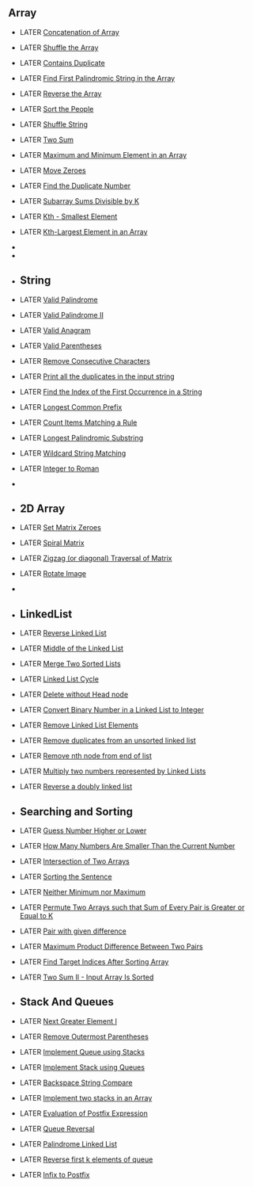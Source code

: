 ## Array
- LATER [Concatenation of Array](https://leetcode.com/problems/concatenation-of-array/)
- LATER [Shuffle the Array](https://leetcode.com/problems/shuffle-the-array/)
- LATER [Contains Duplicate](https://leetcode.com/problems/contains-duplicate/)
- LATER [Find First Palindromic String in the Array](https://leetcode.com/problems/find-first-palindromic-string-in-the-array/)
- LATER [Reverse the Array](https://www.geeksforgeeks.org/write-a-program-to-reverse-an-array-or-string/)
- LATER [Sort the People](https://leetcode.com/problems/sort-the-people/)
- LATER [Shuffle String](https://leetcode.com/problems/shuffle-string/)
- LATER [Two Sum](https://leetcode.com/problems/two-sum/)
- LATER [Maximum and Minimum Element in an Array](https://www.geeksforgeeks.org/maximum-and-minimum-in-an-array/)
- LATER [Move Zeroes](https://leetcode.com/problems/move-zeroes/)
- LATER [Find the Duplicate Number](https://leetcode.com/problems/find-the-duplicate-number/)
- LATER [Subarray Sums Divisible by K](https://leetcode.com/problems/subarray-sums-divisible-by-k/)
- LATER [Kth - Smallest Element](https://practice.geeksforgeeks.org/problems/kth-smallest-element5635/1)
- LATER [Kth-Largest Element in an Array](https://leetcode.com/problems/kth-largest-element-in-an-array/)
-
-
- ## String
- LATER [Valid Palindrome](https://leetcode.com/problems/valid-palindrome/)
- LATER [Valid Palindrome II](https://leetcode.com/problems/valid-palindrome-ii/)
- LATER [Valid Anagram](https://leetcode.com/problems/valid-anagram/)
- LATER [Valid Parentheses](https://leetcode.com/problems/valid-parentheses/)
- LATER [Remove Consecutive Characters](https://practice.geeksforgeeks.org/problems/consecutive-elements2306/1)
- LATER [Print all the duplicates in the input string](https://www.geeksforgeeks.org/print-all-the-duplicates-in-the-input-string/)
- LATER [Find the Index of the First Occurrence in a String](https://leetcode.com/problems/find-the-index-of-the-first-occurrence-in-a-string/)
- LATER [Longest Common Prefix](https://leetcode.com/problems/longest-common-prefix/)
- LATER [Count Items Matching a Rule](https://leetcode.com/problems/count-items-matching-a-rule/)
- LATER [Longest Palindromic Substring](https://leetcode.com/problems/longest-palindromic-substring/)
- LATER [Wildcard String Matching](https://practice.geeksforgeeks.org/problems/wildcard-string-matching1126/1)
- LATER [Integer to Roman](https://leetcode.com/problems/integer-to-roman/)
-
- ## 2D Array
- LATER [Set Matrix Zeroes](https://leetcode.com/problems/set-matrix-zeroes/)
- LATER [Spiral Matrix](https://leetcode.com/problems/spiral-matrix/)
- LATER [Zigzag (or diagonal) Traversal of Matrix](https://www.geeksforgeeks.org/zigzag-or-diagonal-traversal-of-matrix/)
- LATER [Rotate Image](https://leetcode.com/problems/rotate-image/)
-
- ## LinkedList
- LATER [Reverse Linked List](https://leetcode.com/problems/reverse-linked-list/)
- LATER [Middle of the Linked List](https://leetcode.com/problems/middle-of-the-linked-list/)
- LATER [Merge Two Sorted Lists](https://leetcode.com/problems/merge-two-sorted-lists/)
- LATER [Linked List Cycle](https://leetcode.com/problems/linked-list-cycle/)
- LATER [Delete without Head node](https://www.geeksforgeeks.org/given-only-a-pointer-to-a-node-to-be-deleted-in-a-singly-linked-list-how-do-you-delete-it/)
- LATER [Convert Binary Number in a Linked List to Integer](https://leetcode.com/problems/convert-binary-number-in-a-linked-list-to-integer/)
- LATER [Remove Linked List Elements](https://leetcode.com/problems/remove-linked-list-elements/)
- LATER [Remove duplicates from an unsorted linked list](https://www.geeksforgeeks.org/remove-duplicates-from-an-unsorted-linked-list/)
- LATER [Remove nth node from end of list](https://leetcode.com/problems/remove-nth-node-from-end-of-list/)
- LATER [Multiply two numbers represented by Linked Lists](https://www.geeksforgeeks.org/multiply-two-numbers-represented-linked-lists/)
- LATER [Reverse a doubly linked list](https://practice.geeksforgeeks.org/problems/reverse-a-doubly-linked-list/1)

- ## Searching and Sorting
- LATER [Guess Number Higher or Lower](https://leetcode.com/problems/guess-number-higher-or-lower/)
- LATER [How Many Numbers Are Smaller Than the Current Number](https://leetcode.com/problems/how-many-numbers-are-smaller-than-the-current-number/)
- LATER [Intersection of Two Arrays](https://leetcode.com/problems/intersection-of-two-arrays/)
- LATER [Sorting the Sentence](https://leetcode.com/problems/sorting-the-sentence/)
- LATER [Neither Minimum nor Maximum](https://leetcode.com/problems/neither-minimum-nor-maximum/)
- LATER [Permute Two Arrays such that Sum of Every Pair is Greater or Equal to K](https://www.geeksforgeeks.org/permute-two-arrays-sum-every-pair-greater-equal-k/)
- LATER [Pair with given difference](https://www.geeksforgeeks.org/find-a-pair-with-the-given-difference/)
- LATER [Maximum Product Difference Between Two Pairs](https://leetcode.com/problems/maximum-product-difference-between-two-pairs/)
- LATER [Find Target Indices After Sorting Array](https://leetcode.com/problems/find-target-indices-after-sorting-array/)
- LATER [Two Sum II - Input Array Is Sorted](https://leetcode.com/problems/two-sum-ii-input-array-is-sorted/)



- ## Stack And Queues
- LATER [Next Greater Element I](https://leetcode.com/problems/next-greater-element-i/)
- LATER [Remove Outermost Parentheses](https://leetcode.com/problems/remove-outermost-parentheses/)
- LATER [Implement Queue using Stacks](https://leetcode.com/problems/implement-queue-using-stacks/)
- LATER [Implement Stack using Queues](https://leetcode.com/problems/implement-stack-using-queues/)
- LATER [Backspace String Compare](https://leetcode.com/problems/backspace-string-compare/)
- LATER [Implement two stacks in an Array](https://www.geeksforgeeks.org/implement-two-stacks-in-an-array/)
- LATER [Evaluation of Postfix Expression](https://www.geeksforgeeks.org/stack-set-4-evaluation-postfix-expression/)
- LATER [Queue Reversal](https://practice.geeksforgeeks.org/problems/queue-reversal/1)
- LATER [Palindrome Linked List](https://leetcode.com/problems/palindrome-linked-list/)
- LATER [Reverse first k elements of queue](https://practice.geeksforgeeks.org/problems/reverse-first-k-elements-of-queue/1)
- LATER [Infix to Postfix](https://www.geeksforgeeks.org/stack-set-2-infix-to-postfix/)